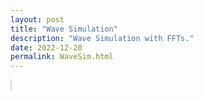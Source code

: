 ```yaml
---
layout: post
title: "Wave Simulation"
description: "Wave Simulation with FFTs."
date: 2022-12-20
permalink: WaveSim.html
---
```


<script src="js/lifft.js" /></script>

<div id="shadow_projection"></div>
<canvas id="wavies" style="border:solid 1px #0002;"></canvas>

<script>
(function(){
	const canvas = document.getElementById("wavies")
	canvas.width = canvas.parentElement.clientWidth
	canvas.height = canvas.width/4
	const ctx = canvas.getContext("2d")
	
	const wave = lifft_complex_arr(64)
	// for(let i = 0; i < wave.n; i++) wave.re[i] = 20/(1 + Math.exp(Math.pow(i - 10, 2)))
	let spectra = lifft_forward_complex(wave)
	
	// function add_band(gamma, amplitude){
	// 	for(i = 0; i < spectra.n/2; i++){
	// 		const y = i/gamma
	// 		const phase = lifft_cispi(2*Math.random())
	// 		const mag = amplitude*Math.pow(y, 4)*Math.exp(-y)
	// 		const z = lifft_cmul(phase, lifft_complex(mag, 0))
	// 		spectra.re[i] += z.re
	// 		spectra.im[i] += z.im
	// 	}
	// }
	// add_band(1, 0.7)
	// add_band(2.0, 0.25)
	
	function update_spectra(spectra, rate, damping, dt){
		rate *= -dt
		damping *= -dt
		
		const n = spectra.n
		let max_energy = 1.4*n
		spectra.re[0] = spectra.im[0] = 0
		
		const tangent = lifft_complex_arr(n, spectra.type)
		for(let i = 0; i <= n/2; i++){
			const j = -i & (n - 1)
			let p = lifft_complex(spectra.re[i], spectra.im[i])
			let q = lifft_complex(spectra.re[j], spectra.im[j])
			
			const phase = rate*Math.sqrt(i)*Math.PI, mag = Math.exp(damping*i)
			const w = lifft_complex(mag*Math.cos(phase), mag*Math.sin(phase));
			
			p = lifft_cmul(p, w)
			spectra.re[i] = +p.re, spectra.im[i] = +p.im
			tangent.re[i] = +p.im, tangent.im[i] = -p.re
			
			q = lifft_cmul(q, w)
			spectra.re[j] = +q.re, spectra.im[j] = +q.im
			tangent.re[j] = -q.im, tangent.im[j] = +q.re
		}
		
		return tangent
	}
	
	let mbutton = true
	let mpos = {x: 0, y: 0}
	let mprev = {x: 0, y: 0}
	const mradius = 20
	
	let t0 = 0
	function draw(t){
		const dt = t - t0
		const mvel = {
			x:(mpos.x - mprev.x)/(dt + Number.MIN_VALUE),
			y:(mpos.y - mprev.y)/(dt + Number.MIN_VALUE),
		};
		
		mprev.x = mpos.x;
		mprev.y = mpos.y
		t0 = t
		
		if(0 < mpos.x && mpos.x < canvas.width){
			const wave = lifft_inverse_complex(spectra)
			
			const scale = spectra.n/canvas.width
			const mx = mpos.x*scale
			const my = canvas.height/2 - mpos.y - wave.re[Math.floor(mx)]/scale
			const width = Math.max(-1.5*my/mradius, 1.5)
			const mag = Math.min(Math.max(0, 1 - my/mradius), Math.exp(0.5*my/mradius))
			for(let i = 0; i < spectra.n; i++){
				const dx = mx - i - 0.5, center = dx/width
				const denom = -width*(1 + Math.exp(center*center))
				
				// TODO not rate independent
				const damp = 1 - Math.exp(0.3*mag/denom)
				wave.im[i] -= (mvel.y/spectra.n + wave.im[i])*damp
				wave.re[i] -= (dx*mvel.x/spectra.n + wave.re[i])*damp
			}
			spectra = lifft_forward_complex(wave)
		}
		
		const n = spectra.n
		const tangent = update_spectra(spectra, 1, 2e-2, dt)
		const wave_x = lifft_inverse_complex(tangent)
		const wave_y = lifft_inverse_complex(spectra)
		const scale = canvas.width/(spectra.n - 1);
		
		ctx.save()
		ctx.clearRect(0, 0, canvas.width, canvas.height)
		
		ctx.setTransform(1, 0, 0, 1, 0, canvas.height/2)
		ctx.lineCap = ctx.lineJoin = "round"
		
		function draw_wave(style, line_width, f){
			ctx.strokeStyle = style
			ctx.lineWidth = line_width
			ctx.beginPath()
			for(let i = 0; i < n; i++) [x, y] = f(i), ctx.lineTo(scale*x, -scale*y)
			ctx.stroke()
		}
		
		// Draw wave energy
		draw_wave("#0002", 1, i => [i, Math.hypot(wave_y.re[i], wave_y.im[i])])
		
		const g_scale = 0.33
		
		// // Draw spokes
		// ctx.strokeStyle = "#0002"
		// ctx.lineWidth = 1
		// for(i = 0; i < n; i++){
		// 	ctx.beginPath()
		// 	ctx.moveTo(scale*i, 0)
		// 	ctx.lineTo(scale*(i - g_scale*wave_x.re[i]), -scale*wave_y.re[i])
		// 	ctx.stroke()
		// }
		
		// Draw wave
		draw_wave("#0CF", 3, i => [i - g_scale*wave_x.re[i], wave_y.re[i]])
		
		// // Draw dots
		// ctx.fillStyle = "#F80"
		// for(i = 4; i < n; i += 8){
		// 	ctx.beginPath()
		// 	ctx.arc(scale*(i - g_scale*wave_x.re[i]), -scale*wave_y.re[i] - 5, 3, 0, 2*Math.PI)
		// 	ctx.fill()
		// }
		
		// Draw mouse
		ctx.beginPath()
		ctx.arc(mpos.x, mpos.y - canvas.height/2, 20, 0, 2*Math.PI)
		ctx.fillStyle = "#FF0"; ctx.fill()
		ctx.strokeStyle = "#F80"; ctx.stroke()
		
		ctx.restore()
		
		// if(!focused){
		// 	ctx.setTransform(3, 0, 0, 3, 300, 50)
		// 	ctx.fillStyle = "#000"
		// 	ctx.textAlign = "center"
		// 	ctx.fillText("Use Mouse to Interact", 0, 0)
		// }
	}
	
	function animate(ms){
		draw(1e-3*ms)
		window.requestAnimationFrame(animate)
	}
	animate(0)
	
	canvas.onmousemove = (e => mpos = {x: e.offsetX, y: e.offsetY})
	canvas.onmouseenter = (e => mprev = mpos = {x: e.offsetX, y: e.offsetY})
})()
</script>
